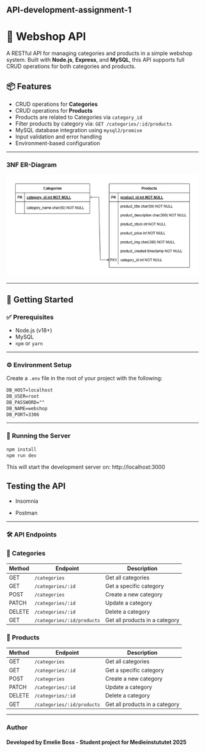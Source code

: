 ## API-development-assignment-1


# 🛒 Webshop API


A RESTful API for managing categories and products in a simple webshop system. Built with **Node.js**, **Express**, and **MySQL**, this API supports full CRUD operations for both categories and products.

## 📦 Features

- CRUD operations for **Categories**
- CRUD operations for **Products**
- Products are related to Categories via `category_id`
- Filter products by category via: `GET /categories/:id/products`
- MySQL database integration using `mysql2/promise`
- Input validation and error handling
- Environment-based configuration

---

### 3NF ER-Diagram

![ER-diagram](ERdiagram.webp)

---
## 🚀 Getting Started

### ✅ Prerequisites

- Node.js (v18+)
- MySQL
- `npm` or `yarn`

---


### ⚙️ Environment Setup

Create a `.env` file in the root of your project with the following:

```env
DB_HOST=localhost
DB_USER=root
DB_PASSWORD=""
DB_NAME=webshop
DB_PORT=3306
```

---

### 🧪 Running the Server
```
npm install
npm run dev
```
This will start the development server on:
http://localhost:3000

## Testing the API

* Insomnia

* Postman

---

### 🛠️ API Endpoints
### 🔹 Categories
| Method | Endpoint                   | Description                    |
| ------ | -------------------------- | ------------------------------ |
| GET    | `/categories`              | Get all categories             |
| GET    | `/categories/:id`          | Get a specific category        |
| POST   | `/categories`              | Create a new category          |
| PATCH  | `/categories/:id`          | Update a category              |
| DELETE | `/categories/:id`          | Delete a category              |
| GET    | `/categories/:id/products` | Get all products in a category |
### 🔹 Products
| Method | Endpoint                   | Description                    |
| ------ | -------------------------- | ------------------------------ |
| GET    | `/categories`              | Get all categories             |
| GET    | `/categories/:id`          | Get a specific category        |
| POST   | `/categories`              | Create a new category          |
| PATCH  | `/categories/:id`          | Update a category              |
| DELETE | `/categories/:id`          | Delete a category              |
| GET    | `/categories/:id/products` | Get all products in a category |
---
### Author
#### Developed by Emelie Boss - Student project for Medieinstututet 2025